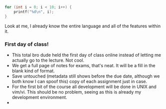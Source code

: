 ```c
for (int i = 0; i < 10; i++) {
	printf("%d\n", i);
}
```

Look at me, I already know the entire language and all of the features within it.

### First day of class!
- This total bro dude held the first day of class online instead of letting me actually go to the lecture. Not cool.
- We get a full page of notes for exams, that's neat. It will be a fill in the blank kind of format.
- Save untouched (metadata still shows before the due date, although we both know I can spoof this) copy of each assignment just in case.
- For the first bit of the course all development will be done in UNIX and vim/vi. This should be no problem, seeing as this is already my development environment.
- 